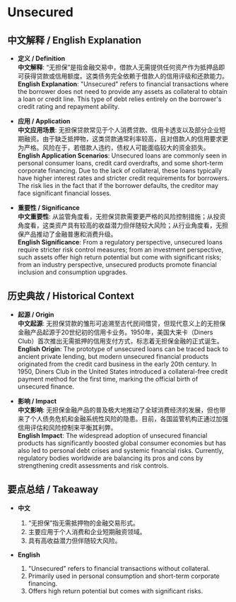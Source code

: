# Unsecured

## 中文解释 / English Explanation

* **定义 / Definition**  
  **中文解释**: “无担保”是指金融交易中，借款人无需提供任何资产作为抵押品即可获得贷款或信用额度。这类债务完全依赖于借款人的信用评级和还款能力。  
  **English Explanation**: "Unsecured" refers to financial transactions where the borrower does not need to provide any assets as collateral to obtain a loan or credit line. This type of debt relies entirely on the borrower's credit rating and repayment ability.

* **应用 / Application**  
  **中文应用场景**: 无担保贷款常见于个人消费贷款、信用卡透支以及部分企业短期融资。由于缺乏抵押物，这类贷款通常利率较高，且对借款人的信用要求更为严格。风险在于，若借款人违约，债权人可能面临较大的资金损失。  
  **English Application Scenarios**: Unsecured loans are commonly seen in personal consumer loans, credit card overdrafts, and some short-term corporate financing. Due to the lack of collateral, these loans typically have higher interest rates and stricter credit requirements for borrowers. The risk lies in the fact that if the borrower defaults, the creditor may face significant financial losses.

* **重要性 / Significance**  
  **中文重要性**: 从监管角度看，无担保贷款需要更严格的风险控制措施；从投资角度看，这类资产具有较高的收益潜力但伴随较大风险；从行业角度看，无担保产品推动了金融普惠和消费升级。  
  **English Significance**: From a regulatory perspective, unsecured loans require stricter risk control measures; from an investment perspective, such assets offer high return potential but come with significant risks; from an industry perspective, unsecured products promote financial inclusion and consumption upgrades.

## 历史典故 / Historical Context

* **起源 / Origin**  
  **中文起源**: 无担保贷款的雏形可追溯至古代民间借贷，但现代意义上的无担保金融产品起源于20世纪初的信用卡业务。1950年，美国大来卡（Diners Club）首次推出无需抵押的信用支付方式，标志着无担保金融的正式诞生。  
  **English Origin**: The prototype of unsecured loans can be traced back to ancient private lending, but modern unsecured financial products originated from the credit card business in the early 20th century. In 1950, Diners Club in the United States introduced a collateral-free credit payment method for the first time, marking the official birth of unsecured finance.

* **影响 / Impact**  
  **中文影响**: 无担保金融产品的普及极大地推动了全球消费经济的发展，但也带来了个人债务危机和金融系统性风险的隐患。目前，各国监管机构正通过加强信用评估和风险控制来平衡其利弊。  
  **English Impact**: The widespread adoption of unsecured financial products has significantly boosted global consumer economies but has also led to personal debt crises and systemic financial risks. Currently, regulatory bodies worldwide are balancing its pros and cons by strengthening credit assessments and risk controls.

## 要点总结 / Takeaway

* **中文**  
  1. “无担保”指无需抵押物的金融交易形式。  
  2. 主要应用于个人消费和企业短期融资领域。  
  3. 具有高收益潜力但伴随较大风险。

* **English**  
  1. "Unsecured" refers to financial transactions without collateral.  
  2. Primarily used in personal consumption and short-term corporate financing.  
  3. Offers high return potential but comes with significant risks.
